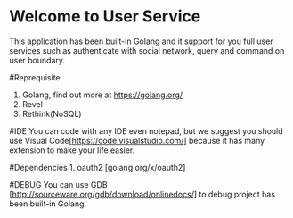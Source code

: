 # Welcome to User Service
This application has been built-in Golang and it support for you full user services such as authenticate with social network, query and command on user boundary.

#Reprequisite
1. Golang, find out more at https://golang.org/
2. Revel
3. Rethink(NoSQL)

#IDE
You can code with any IDE even notepad, but we suggest you should use Visual Code[https://code.visualstudio.com/] because it has many extension to make your life easier.

#Dependencies
    1. oauth2 [golang.org/x/oauth2]

#DEBUG
You can use GDB [http://sourceware.org/gdb/download/onlinedocs/] to debug project has been built-in Golang.
